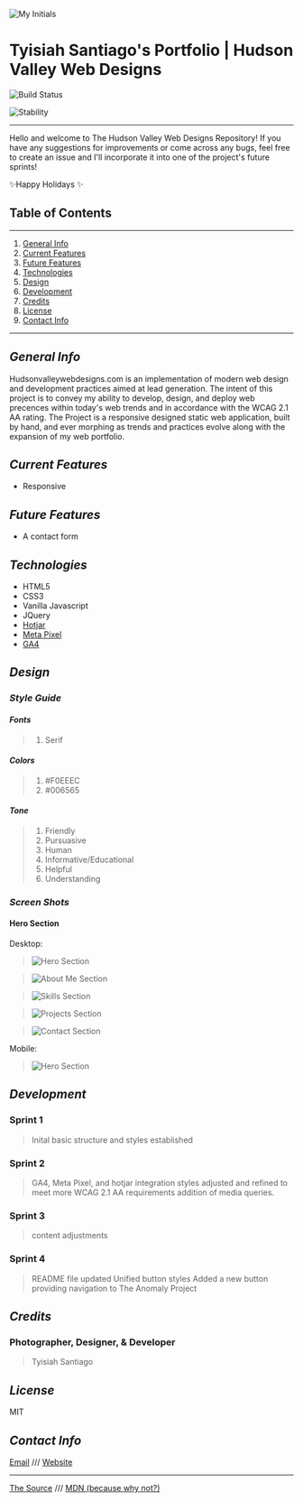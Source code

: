 ![My Initials](/images/TS_teal.png "Tyisiah Santiago's Initials")

# Tyisiah Santiago's Portfolio | Hudson Valley Web Designs

![Build Status](https://img.shields.io/badge/Status-In%20Development-blue)

![Stability](https://img.shields.io/badge/Stability-Alpha-yellow)

***

Hello and welcome to The Hudson Valley Web Designs Repository! If you have any suggestions for improvements or come across any bugs, feel free to create an issue and I'll incorporate it into one of the project's future sprints!

✨Happy Holidays ✨

## Table of Contents

***

1. [General Info](#general-info)
2. [Current Features](#current-features)
3. [Future Features](#future-features)
4. [Technologies](#technologies)
5. [Design](#design)
6. [Development](#development)
7. [Credits](#credits)
8. [License](#license)
9. [Contact Info](#contact-info)

***

## _General Info_

Hudsonvalleywebdesigns.com is an implementation of modern web design and development practices aimed at lead generation. The intent of this project is to convey my ability to develop, design, and deploy web precences within today's web trends and in accordance with the WCAG 2.1 AA rating. The Project is a responsive designed static web application, built by hand, and ever morphing as trends and practices evolve along with the expansion of my web portfolio.

## _Current Features_

- Responsive

## _Future Features_

- A contact form

## _Technologies_

- HTML5
- CSS3
- Vanilla Javascript
- JQuery
- [Hotjar](https://www.hotjar.com/)
- [Meta Pixel](https://developers.facebook.com/docs/meta-pixel)
- [GA4](https://marketingplatform.google.com/about/analytics/)

## _Design_

### _Style Guide_

#### _Fonts_

> 1. Serif

#### _Colors_

> 1. #F0EEEC
> 2. #006565

#### _Tone_

> 1. Friendly
> 2. Pursuasive
> 3. Human
> 4. Informative/Educational
> 5. Helpful
> 6. Understanding

### _Screen Shots_

#### Hero Section

Desktop:

> ![Hero Section](/images/Screen%20Shot%201.png "The Desktop Hero Section")

> ![About Me Section](/images/Screen%20Shot%202.png "The Desktop About Me Section")

> ![Skills Section](/images/Screen%20Shot%203.png "The Desktop Skills Section")

> ![Projects Section](/images/Screen%20Shot%204.png "The Desktop Projects Section")

> ![Contact Section](/images/Screen%20Shot%205.png "The Desktop Contact Section")

Mobile:

> ![Hero Section](/images/Mobile%20Screen%20Shot%201.png "The Mobile Hero Section")

## _Development_

### Sprint 1

> Inital basic structure and styles established

### Sprint 2

> GA4, Meta Pixel, and hotjar integration
> styles adjusted and refined to meet more WCAG 2.1 AA requirements
> addition of media queries.

### Sprint 3

> content adjustments

### Sprint 4

> README file updated
> Unified button styles
> Added a new button providing navigation to The Anomaly Project

## _Credits_

### Photographer, Designer, & Developer

> Tyisiah Santiago

## _License_

MIT

## _Contact Info_

[Email](mailto:Tyisiahsantiago12@gmail.com)
///
[Website](https://www.hudsonvalleywebdesigns.com)

***

[The Source](https://github.com/Ty-ago/anomaly)
///
[MDN (because why not?)](https://developer.mozilla.org)
